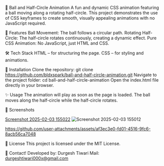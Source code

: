 🎨 Ball and Half-Circle Animation
A fun and dynamic CSS animation featuring a ball moving along a rotating half-circle. This project demonstrates the use of CSS keyframes to create smooth, visually appealing animations with no JavaScript required.

🚀 Features
Ball Movement: The ball follows a circular path.
Rotating Half-Circle: The half-circle rotates continuously, creating a dynamic effect.
Pure CSS Animation: No JavaScript, just HTML and CSS.

🛠️ Tech Stack
HTML – for structuring the page.
CSS – for styling and animations.

📂 Installation
Clone the repository:
git clone https://github.com/bldxspark/ball-and-half-circle-animation.git
Navigate to the project folder:
cd ball-and-half-circle-animation
Open the index.html file directly in your browser.

✨ Usage
The animation will play as soon as the page is loaded.
The ball moves along the half-circle while the half-circle rotates.

📸 Screenshots

[Screenshot 2025-02-03 155022](https://github.com/user-attachments/assets/ea86eddc-2c36-49ac-acfa-557cab1f0e7c)
![Screenshot 2025-02-03 155012](https://github.com/user-attachments/assets/3cd97704-cd36-4cae-a17a-95f130604843)

https://github.com/user-attachments/assets/af3ec3e0-fd01-4516-9fc6-8acb56ca7048

📜 License
This project is licensed under the MIT License.

📧 Contact!
Developed by: Durgesh Tiwari
Mail: durgeshtiwari000x@gmail.com
